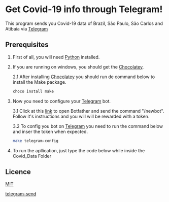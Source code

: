 # Get Covid-19 info through Telegram!

This program sends you Covid-19 data of Brazil, São Paulo, São Carlos and Atibaia via [Telegram](https://telegram.org/)

## Prerequisites

1. First of all, you will need [Python](https://www.python.org) installed.
2. If you are running on windows, you should get the [Chocolatey](https://chocolatey.org/install).

    2.1 After installing [Chocolatey](https://chocolatey.org/install) you should run de command below to install the Make package.

    ```bash
    choco install make
    ```
3. Now you need to configure your [Telegram](https://telegram.org/) bot.

    3.1 Click at this [link](https://telegram.me/BotFather) to open Botfather and send the command "/newbot". Follow it's instructions and you will will be rewarded with a token.

    3.2 To config you bot on [Telegram](https://telegram.org/) you need to run the command below and inser the token when expected.
    ```bash
    make telegram-config
    ```
4. To run the apllication, just type the code below while inside the Covid_Data Folder

## Licence

[MIT](https://choosealicense.com/licenses/mit/)

[telegram-send](https://pypi.org/project/telegram-send/)